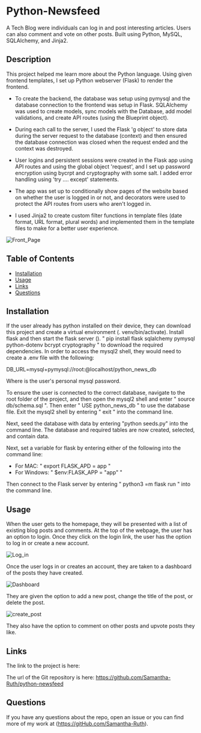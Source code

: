 # Python-Newsfeed
A Tech Blog were individuals can log in and post interesting articles. Users can also comment and vote on other posts. Built using Python, MySQL, SQLAlchemy, and Jinja2.

## Description

This project helped me learn more about the Python language. Using given frontend templates, I set up Python webserver (Flask) to render the frontend.

* To create the backend, the database was setup using pymysql and the database connection to the frontend was setup in Flask. 
SQLAlchemy was used to create models, sync models with the Database, add model validations, and create API routes (using the Blueprint object). 

* During each call to the server, I used the Flask 'g object' to store data during the server request to the database (context) and then ensured the database connection was closed when the request ended and the context was destroyed.

* User logins and persistent sessions were created in the Flask app using API routes and using the global object 'request', and I set up password encryption using bycrpt and cryptography with some salt. I added error handling using 'try .... except' statements. 

* The app was set up to conditionally show pages of the website based on whether the user is logged in or not, and decorators were used to protect the API routes from users who aren't logged in. 

* I used Jinja2 to create custom filter functions in template files (date format, URL format, plural words) and implemented them in the template files to make for a better user experience. 



![Front_Page](https://github.com/Samantha-Ruth/Python-Newsfeed/assets/64170123/ff98f9a3-bfcb-405f-9fb6-c0e95296f92b)


## Table of Contents

* [Installation](#installation)
* [Usage](#usage)
* [Links](#links)
* [Questions](#questions)

## Installation

If the user already has python installed on their device, they can download this project and create a virtual environment (. venv/bin/activate). Install flask and then start the flask server ().
" pip install flask sqlalchemy pymysql python-dotenv bcrypt cryptography " to download the required dependencies. In order to access the mysql2 shell,  they would need to create a .env file with the following: 

DB_URL=mysql+pymysql://root:<password>@localhost/python_news_db
  
Where <password> is the user's personal mysql password. 
  
To ensure the user is connected to the correct database, navigate to the root folder of the project, and then open the mysql2 shell and enter " source db/schema.sql ".  Then enter " USE python_news_db " to use the database file. Exit the mysql2 shell by entering " exit " into the command line.

Next, seed the database with data by entering "python seeds.py" into the command line.  The database and required tables are now created, selected, and contain data.  
  
Next, set a variable for flask by entering either of the following into the command line: 
 * For MAC: " export FLASK_APD = app "
 * For Windows: " $env:FLASK_APP = "app" "
  
Then connect to the Flask server by entering " python3 =m flask run " into the command line. 


## Usage

When the user gets to the homepage, they will be presented with a list of existing blog posts and comments.  At the top of the webpage, the user has an option to login.  Once they click on the login link, the user has the option to log in or create a new account. 
  
  ![Log_in](https://github.com/Samantha-Ruth/Python-Newsfeed/assets/64170123/8cbc1227-9628-45fd-bf7b-a7ff6b7c4914)

  Once the user logs in or creates an account, they are taken to a dashboard of the posts they have created. 
  
  ![Dashboard](https://github.com/Samantha-Ruth/Python-Newsfeed/assets/64170123/756bc372-e4bb-48d1-89cf-94651742876f)

  They are given the option to add a new post, change the title of the post, or delete the post.  
  
  ![create_post](https://github.com/Samantha-Ruth/Python-Newsfeed/assets/64170123/9a802397-9f8b-4a91-bef1-d6957d4596a6)

  They also have the option to comment on other posts and upvote posts they like. 


## Links


The link to the project is here:

The url of the Git repository is here: https://github.com/Samantha-Ruth/python-newsfeed


## Questions

If you have any questions about the repo, open an issue or you can find more of my work at (https://gitHub.com/Samantha-Ruth).


